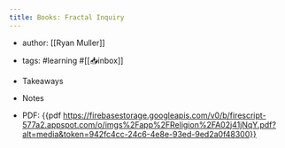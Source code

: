 ```yaml
---
title: Books: Fractal Inquiry
---
```


- author: [[Ryan Muller]]

- tags: #learning #[[📥inbox]]

- Takeaways

- Notes

- PDF: {{pdf  https://firebasestorage.googleapis.com/v0/b/firescript-577a2.appspot.com/o/imgs%2Fapp%2FReligion%2FA02j41jNqY.pdf?alt=media&token=942fc4cc-24c6-4e8e-93ed-9ed2a0f48300}}
